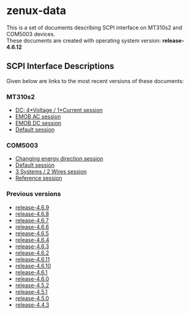 
zenux-data
==========


This is a set of documents describing SCPI interface on MT310s2 and COM5003 devices.  
These documents are created with operating system version: **release-4.6.12**
## SCPI Interface Descriptions


Given below are links to the most recent versions of these documents:
### MT310s2
  
- [DC: 4\*Voltage / 1\*Current session](https://ZeraGmbH.github.io/zenux-data/scpi-documentation/mt310s2-dc-session.html)  
- [EMOB AC session](https://ZeraGmbH.github.io/zenux-data/scpi-documentation/mt310s2-emob-session-ac.html)  
- [EMOB DC session](https://ZeraGmbH.github.io/zenux-data/scpi-documentation/mt310s2-emob-session-dc.html)  
- [Default session](https://ZeraGmbH.github.io/zenux-data/scpi-documentation/mt310s2-meas-session.html)
### COM5003
  
- [Changing energy direction session](https://ZeraGmbH.github.io/zenux-data/scpi-documentation/com5003-ced-session.html)  
- [Default session](https://ZeraGmbH.github.io/zenux-data/scpi-documentation/com5003-meas-session.html)  
- [3 Systems / 2 Wires session](https://ZeraGmbH.github.io/zenux-data/scpi-documentation/com5003-perphase-session.html)  
- [Reference session](https://ZeraGmbH.github.io/zenux-data/scpi-documentation/com5003-ref-session.html)
### Previous versions
  
- [release-4.6.9](https://zeragmbh.github.io/zenux-data/scpi-documentation/archive/release-4.6.9.tar.xz)  
- [release-4.6.8](https://zeragmbh.github.io/zenux-data/scpi-documentation/archive/release-4.6.8.tar.xz)  
- [release-4.6.7](https://zeragmbh.github.io/zenux-data/scpi-documentation/archive/release-4.6.7.tar.xz)  
- [release-4.6.6](https://zeragmbh.github.io/zenux-data/scpi-documentation/archive/release-4.6.6.tar.xz)  
- [release-4.6.5](https://zeragmbh.github.io/zenux-data/scpi-documentation/archive/release-4.6.5.tar.xz)  
- [release-4.6.4](https://zeragmbh.github.io/zenux-data/scpi-documentation/archive/release-4.6.4.tar.xz)  
- [release-4.6.3](https://zeragmbh.github.io/zenux-data/scpi-documentation/archive/release-4.6.3.tar.xz)  
- [release-4.6.2](https://zeragmbh.github.io/zenux-data/scpi-documentation/archive/release-4.6.2.tar.xz)  
- [release-4.6.11](https://zeragmbh.github.io/zenux-data/scpi-documentation/archive/release-4.6.11.tar.xz)  
- [release-4.6.10](https://zeragmbh.github.io/zenux-data/scpi-documentation/archive/release-4.6.10.tar.xz)  
- [release-4.6.1](https://zeragmbh.github.io/zenux-data/scpi-documentation/archive/release-4.6.1.tar.xz)  
- [release-4.6.0](https://zeragmbh.github.io/zenux-data/scpi-documentation/archive/release-4.6.0.tar.xz)  
- [release-4.5.2](https://zeragmbh.github.io/zenux-data/scpi-documentation/archive/release-4.5.2.tar.xz)  
- [release-4.5.1](https://zeragmbh.github.io/zenux-data/scpi-documentation/archive/release-4.5.1.tar.xz)  
- [release-4.5.0](https://zeragmbh.github.io/zenux-data/scpi-documentation/archive/release-4.5.0.tar.xz)  
- [release-4.4.3](https://zeragmbh.github.io/zenux-data/scpi-documentation/archive/release-4.4.3.tar.xz)